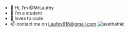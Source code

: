 - 👋 Hi, I’m @MrLaufey
- 👀 I’m a student
- 💞️ loves to code
- 📫 contact me on Laufey616@gmail.com
![asethathic](https://user-images.githubusercontent.com/86733464/124345638-d1e84f80-dbf7-11eb-94c4-5608f3cac8fb.gif)

<!---
MrLaufey/MrLaufey is a ✨ special ✨ repository because its `README.md` (this file) appears on your GitHub profile.
You can click the Preview link to take a look at your changes.
--->
